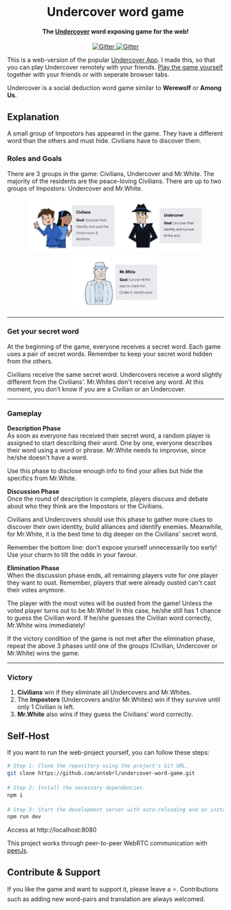 <h1 align="center">
Undercover word game
</h1>

<h4 align="center">The <a href="http://electron.atom.io" target="_blank">Undercover</a> word exposing game for the web!</h4>

<p align="center">
    <a href="https://undercover.localplayer.dev/">
        <img src="https://img.shields.io/badge/Play-yourself-blue.svg?style=shields"
            alt="Gitter">
  </a>
  <a href="https://github.com/antebrl/undercover-word-game/actions/workflows/deploy.yml">
    <img src="https://github.com/antebrl/undercover-word-game/actions/workflows/deploy.yml/badge.svg"
         alt="Gitter">
  </a>
</p>

<!-- Add a gif video here -->
<!-- ![screenshot](https://raw.githubusercontent.com/amitmerchant1990/electron-markdownify/master/app/img/markdownify.gif) -->


This is a web-version of the popular [Undercover App](https://play.google.com/store/apps/details?id=com.yanstarstudio.joss.undercover). I made this, so that you can play Undercover remotely with your friends. [Play the game yourself](https://undercover.localplayer.dev/) together with your friends or with seperate browser tabs.

Undercover is a social deduction word game similar to **Werewolf** or **Among Us**.

## Explanation 
A small group of Impostors has appeared in the game. They have a different word than the others and must hide. Civilians have to discover them.


### Roles and Goals
There are 3 groups in the game: Civilians, Undercover and Mr.White. The majority of the residents are the peace-loving Civilians. There are up to two groups of Impostors: Undercover and Mr.White.

<p align="center">
  <img src="./docs/ressources/civilians-explanation.png" width="200">
  <img src="./docs/ressources/undercover-explanation.png" width="200">
  <img src="./docs/ressources/mrwhite-explanation.png" width="200">
</p>

----
### Get your secret word
At the beginning of the game, everyone receives a secret word. Each game uses a pair of secret words. Remember to keep your secret word hidden from the others.

Civilians receive the same secret word. Undercovers receive a word slightly different from the Civilians'. Mr.Whites don't receive any word. At this moment, you don’t know if you are a Civilian or an Undercover.

----
### Gameplay
**Description Phase** <br>
As soon as everyone has received their secret word, a random player is assigned to start describing their word. One by one, everyone describes their word using a word or phrase. Mr.White needs to improvise, since he/she doesn't have a word.

Use this phase to disclose enough info to find your allies but hide the specifics from Mr.White.

**Discussion Phase** <br>
Once the round of description is complete, players discuss and debate about who they think are the Impostors or the Civilians.

Civilians and Undercovers should use this phase to gather more clues to discover their own identity, build alliances and identify enemies. Meanwhile, for Mr.White, it is the best time to dig deeper on the Civilians' secret word.

Remember the bottom line: don't expose yourself unnecessarily  too early! Use your charm to tilt the odds in your favour.

**Elimination Phase** <br>
When the discussion phase ends, all remaining players vote for one player they want to oust. Remember, players that were already ousted can't cast their votes anymore.

The player with the most votes will be ousted from the game! Unless the voted player turns out to be Mr.White! In this case, he/she still has 1 chance to guess the Civilian word. If he/she guesses the Civilian word correctly, Mr.White wins immediately!

If the victory condition of the game is not met after the elimination phase, repeat the above 3 phases until one of the groups (Civilian, Undercover or Mr.White) wins the game.

----
### Victory
1. **Civilians** win if they eliminate all Undercovers and Mr.Whites.
2. The **Impostors** (Undercovers and/or Mr.Whites) win if they survive until only 1 Civilian is left.
3. **Mr.White** also wins if they guess the Civilians’ word correctly.

## Self-Host

If you want to run the web-project yourself, you can follow these steps:

```sh
# Step 1: Clone the repository using the project's Git URL.
git clone https://github.com/antebrl/undercover-word-game.git

# Step 2: Install the necessary dependencies.
npm i

# Step 3: Start the development server with auto-reloading and an instant preview.
npm run dev
```
Access at http://localhost:8080

This project works through peer-to-peer WebRTC communication with [peerJs](https://github.com/peers/peerjs).

## Contribute & Support
If you like the game and want to support it, please leave a ⭐.
Contributions such as adding new word-pairs and translation are always welcomed.